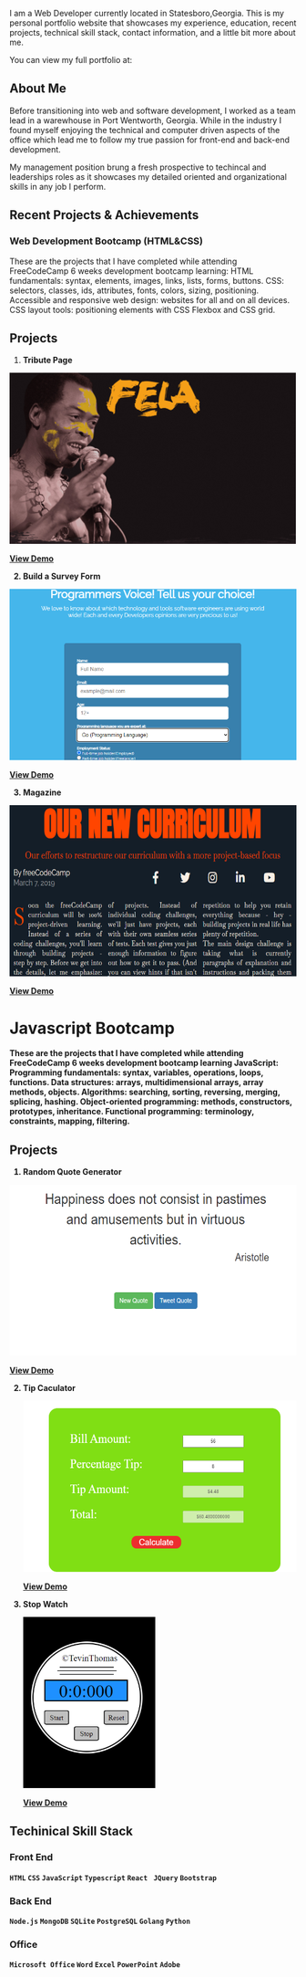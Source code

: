 I am a Web Developer currently located in Statesboro,Georgia. This is my personal portfolio website that showcases my experience, education, recent projects, technical skill stack, contact information, and a little bit more about me.

You can view my full portfolio at:

## About Me


Before transitioning into web and software development, I worked as a team lead in a warewhouse in Port Wentworth, Georgia. While in the industry I found myself enjoying the technical and computer driven aspects of the office which lead me to follow my true passion for front-end and back-end development.

My management position brung a fresh prospective to techincal and leaderships roles as it showcases my detailed oriented and organizational skills in any job I perform.

## Recent Projects & Achievements


### Web Development Bootcamp (HTML&CSS)
These are the projects that I have completed while attending FreeCodeCamp 6 weeks development bootcamp learning:
HTML fundamentals: syntax, elements, images, links, lists, forms, buttons.
CSS: selectors, classes, ids, attributes, fonts, colors, sizing, positioning.
Accessible and responsive web design: websites for all and on all devices.
CSS layout tools: positioning elements with CSS Flexbox and CSS grid.

## Projects
  
  1. <strong>Tribute  Page<strong>

<img src="fela_jumbotron.jpg" widith="300" height="300">

  [View Demo](https://codepen.io/tev96/pen/rNKMLyv)
  
  
  2. <strong>Build a Survey Form</strong>
  
  <img src="Survey_Form.png" widith="300" height="300">
  
  [View Demo](https://codepen.io/tev96/pen/rNKMyGX)
  

  3. Magazine
  
  <img src="Magazine.png" widith="300" height="300">
  
  [View Demo](https://codepen.io/tev96/pen/poKKqde)
  


# Javascript Bootcamp

These are the projects that I have completed while attending FreeCodeCamp 6 weeks development bootcamp learning JavaScript:
Programming fundamentals: syntax, variables, operations, loops, functions.
Data structures: arrays, multidimensional arrays, array methods, objects.
Algorithms: searching, sorting, reversing, merging, splicing, hashing.
Object-oriented programming: methods, constructors, prototypes, inheritance.
Functional programming: terminology, constraints, mapping, filtering.

##  Projects

1.  <strong>Random Quote Generator</strong>

   <img src="Random_Quotes.png" widith="300" height="300">
   
  
   [View Demo](https://codepen.io/tev96/pen/rNKMyoa)
   
2. <strong>Tip Caculator</strong>

   <img src="tip_caculator.png" widith="300" height="300">
   
   [View Demo](https://codepen.io/tev96/pen/vYJJzRO)

3. <strong>Stop Watch</strong>

    <img src="stop_watch.png" widith="300" height="300">
    
    [View Demo](https://codepen.io/tev96/pen/zYaJojM)

## Techinical Skill Stack

### Front End

`HTML` `CSS` `JavaScript` `Typescript` `React ` `JQuery` `Bootstrap` 

### Back End

`Node.js`  `MongoDB` `SQLite` `PostgreSQL` `Golang` `Python`


### Office

`Microsoft Office` `Word` `Excel` `PowerPoint` `Adobe`


